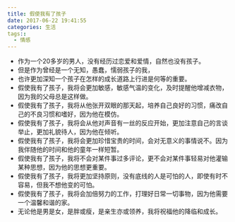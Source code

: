 ```yaml
---
title: 假使我有了孩子
date: 2017-06-22 19:41:55
categories: 生活
tags::
  - 情感
---
```


- 作为一个20多岁的男人，没有经历过恋爱和爱情，自然也没有孩子。
- 但是作为曾经是一个无知，愚蠢，懦弱孩子的我，
- 也许更加深知一个孩子在怎样的成长道路上行进是何等的重要。
- 假使我有了孩子，我将会更加敏感，敏感气温的变化，及时提醒他增减衣物，因为我的父母总是这样做。
- 假使我有了孩子，我将从他张开双眼的那天起，培养自己良好的习惯，痛改自己的不良习惯和嗜好，因为他在模仿。
- 假使我有了孩子，我将会从他对声音有一丝的反应开始，更加注意自己的言谈举止，更加礼貌待人，因为他在倾听。
- 假使我有了孩子，我将会更加珍惜宝贵的时间，会对无意义的事情说不。因为我伴随他的时间和他的童年一样短暂。
- 假使我有了孩子，我将不会对某件事过多评论，更不会对某件事轻易对他灌输某种思想，因为他的思想更重要。
- 假使我有了孩子，我将更加坚持原则，没有底线的人是可怕的人，即使有时不容易，但我不想他变的可怕。
- 假使我有了孩子，我将会加倍努力的工作，打理好日常一切事物，因为他需要一个温馨和谐的家。
- 无论他是男是女，是胖或瘦，是亲生亦或领养，我将祝福他的降临和成长。
